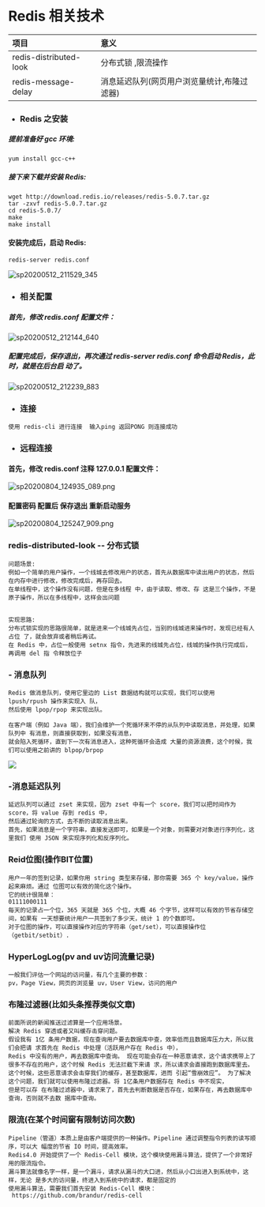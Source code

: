 # Redis 相关技术
 |          项目              |  意义          |
 | :---                      | :---           |
 | redis-distributed-look    |  分布式锁 ,限流操作     |
 | redis-message-delay       |  消息延迟队列(网页用户浏览量统计,布隆过滤器)    |
- ### Redis 之安装
##### 提前准备好 gcc 环境:
```
yum install gcc-c++
```
##### 接下来下载并安装 Redis:
```
wget http://download.redis.io/releases/redis-5.0.7.tar.gz 
tar -zxvf redis-5.0.7.tar.gz
cd redis-5.0.7/ 
make
make install
```
#### 安装完成后，启动 Redis:
```
redis-server redis.conf
```
![sp20200512_211529_345](https://imgkr.cn-bj.ufileos.com/fed7c9cf-d8c1-40af-973e-00d77b76ca27.png)
- ### 相关配置
##### 首先，修改 redis.conf 配置文件：
![sp20200512_212144_640](https://imgkr.cn-bj.ufileos.com/cf418afb-bc45-4b9e-8ce6-abf6a2b6d08b.png)
##### 配置完成后，保存退出，再次通过 redis-server redis.conf 命令启动 Redis，此时，就是在后台启 动了。
![sp20200512_212239_883](https://imgkr.cn-bj.ufileos.com/0bf02ce3-fe06-4690-b2bc-863e360f5cfe.png)

- ### 连接
```
使用 redis-cli 进行连接  输入ping 返回PONG 则连接成功
```
- ### 远程连接
#### 首先，修改 redis.conf 注释 127.0.0.1 配置文件：
![sp20200804_124935_089.png](https://ws1.sinaimg.cn/large/006ywO4egy1gheoo6cn41j31420lqq7j.jpg)
#### 配置密码 配置后 保存退出 重新启动服务
![sp20200804_125247_909.png](https://ws1.sinaimg.cn/large/006ywO4egy1gheoriljiyj30r50gnwi1.jpg)

### redis-distributed-look -- 分布式锁
```text
问题场景:
例如一个简单的用户操作，一个线城去修改用户的状态，首先从数据库中读出用户的状态，然后 在内存中进行修改，修改完成后，再存回去。
在单线程中，这个操作没有问题，但是在多线程 中，由于读取、修改、存 这是三个操作，不是原子操作，所以在多线程中，这样会出问题


实现思路:
分布式锁实现的思路很简单，就是进来一个线城先占位，当别的线城进来操作时，发现已经有人占位 了，就会放弃或者稍后再试。
在 Redis 中，占位一般使用 setnx 指令，先进来的线城先占位，线城的操作执行完成后，再调用 del 指 令释放位子
```
###  - 消息队列
```text
Redis 做消息队列，使用它里边的 List 数据结构就可以实现，我们可以使用 lpush/rpush 操作来实现入 队，
然后使用 lpop/rpop 来实现出队。

在客户端（例如 Java 端），我们会维护一个死循环来不停的从队列中读取消息，并处理，如果队列中 有消息，则直接获取到，如果没有消息，
就会陷入死循环，直到下一次有消息进入，这种死循环会造成 大量的资源浪费，这个时候，我们可以使用之前讲的 blpop/brpop 
```
![](https://imgkr.cn-bj.ufileos.com/098a1f6c-9419-426d-9d72-101283bd14f1.png)

### -消息延迟队列
```text
延迟队列可以通过 zset 来实现，因为 zset 中有一个 score，我们可以把时间作为 score，将 value 存到 redis 中，
然后通过轮询的方式，去不断的读取消息出来。
首先，如果消息是一个字符串，直接发送即可，如果是一个对象，则需要对对象进行序列化，这里我们 使用 JSON 来实现序列化和反序列化。 
```
### Reid位图(操作BIT位置)
```text
用户一年的签到记录，如果你用 string 类型来存储，那你需要 365 个 key/value，操作起来麻烦。通过 位图可以有效的简化这个操作。
它的统计很简单：
01111000111
每天的记录占一个位，365 天就是 365 个位，大概 46 个字节，这样可以有效的节省存储空间，如果有 一天想要统计用户一共签到了多少天，统计 1 的个数即可。
对于位图的操作，可以直接操作对应的字符串（get/set），可以直接操作位（getbit/setbit）. 
```
### HyperLogLog(pv and uv访问流量记录)
```text
一般我们评估一个网站的访问量，有几个主要的参数：
pv，Page View，网页的浏览量 uv，User View，访问的用户
```
### 布隆过滤器(比如头条推荐类似文章)
```text
前面所说的新闻推送过滤算是一个应用场景。
解决 Redis 穿透或者又叫缓存击穿问题。
假设我有 1亿 条用户数据，现在查询用户要去数据库中查，效率低而且数据库压力大，所以我们会把请 求首先在 Redis 中处理（活跃用户存在 Redis 中），
Redis 中没有的用户，再去数据库中查询。 现在可能会存在一种恶意请求，这个请求携带上了很多不存在的用户，这个时候 Redis 无法拦截下来请 求，所以请求会直接跑到数据库里去。
这个时候，这些恶意请求会击穿我们的缓存，甚至数据库，进而 引起“雪崩效应”。 为了解决这个问题，我们就可以使用布隆过滤器。将 1亿条用户数据存在 Redis 中不现实，
但是可以存 在布隆过滤器中，请求来了，首先去判断数据是否存在，如果存在，再去数据库中查询，否则就不去数 据库中查询。 
```
### 限流(在某个时间窗有限制访问次数)
```text
Pipeline（管道）本质上是由客户端提供的一种操作。Pipeline 通过调整指令列表的读写顺序，可以大 幅度的节省 IO 时间，提高效率。 
Redis4.0 开始提供了一个 Redis-Cell 模块，这个模块使用漏斗算法，提供了一个非常好用的限流指令。
漏斗算法就像名字一样，是一个漏斗，请求从漏斗的大口进，然后从小口出进入到系统中，这样，无论 是多大的访问量，终进入到系统中的请求，都是固定的
使用漏斗算法，需要我们首先安装 Redis-Cell 模块：
 https://github.com/brandur/redis-cell
```
